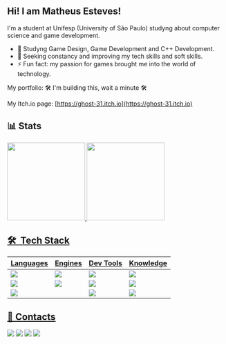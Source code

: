 ## Hi! I am Matheus Esteves!

I'm a student at Unifesp (University of São Paulo) studyng about computer science and game development.

- 📖 Studyng Game Design, Game Development and C++ Development.
- 🥇 Seeking constancy and improving my tech skills and soft skills.
- ⚡ Fun fact: my passion for games brought me into the world of technology.

My portfolio: 🛠     I'm building this, wait a minute       🛠

My Itch.io page: [https://ghost-31.itch.io](https://ghost-31.itch.io)

## 📊 Stats

<div style="display: inline_block">
  <a href="https://github.com/Esteves31">
  <img height="180em" src="https://github-readme-stats.vercel.app/api?username=Esteves31&show_icons=true&theme=dracula&include_all_commits=true&count_private=true"/>
  <img height="180em" src="https://github-readme-stats.vercel.app/api/top-langs/?username=Esteves31&layout=compact&langs_count=7&theme=dracula"/>
</div>

## 🛠 &nbsp;Tech Stack

 | Languages | Engines | Dev Tools | Knowledge |
 |-----------|----------|------------|-------|
 | <a href="https://skillicons.dev"><img src="https://skillicons.dev/icons?i=cpp" /></a> |  <a href="https://skillicons.dev"><img src="https://skillicons.dev/icons?i=unreal" /></a> | <a href="https://skillicons.dev"><img src="https://skillicons.dev/icons?i=qt" /></a> | <a href="https://skillicons.dev"><img src="https://skillicons.dev/icons?i=git" /></a> ||||
 | <a href="https://skillicons.dev"><img src="https://skillicons.dev/icons?i=cs" /></a> | <a href="https://skillicons.dev"><img src="https://skillicons.dev/icons?i=unity" /> </a>| <a href="https://skillicons.dev"><img src="https://skillicons.dev/icons?i=threejs" /></a> | <a href="https://skillicons.dev"><img src="https://skillicons.dev/icons?i=github" /></a> ||||  
 | <a href="https://skillicons.dev"><img src="https://skillicons.dev/icons?i=c" /></a> | | <a href="https://skillicons.dev"><img src="https://skillicons.dev/icons?i=visualstudio" /></a> | <a href="https://skillicons.dev"><img src="https://skillicons.dev/icons?i=linux" /></a> ||||

## 📩 Contacts
  
 <div> 
  <a href="https://instagram.com/matheus_esteves1" target="_blank"><img src="https://img.shields.io/badge/-Instagram-%23E4405F?style=for-the-badge&logo=instagram&logoColor=white" target="_blank"></a>
 	<a href="https://www.twitch.tv/theus315" target="_blank"><img src="https://img.shields.io/badge/Twitch-9146FF?style=for-the-badge&logo=twitch&logoColor=white" target="_blank"></a>
  <a href = "mailto:matheus.resteves@gmail.com"><img src="https://img.shields.io/badge/-Gmail-%23333?style=for-the-badge&logo=gmail&logoColor=white" target="_blank"></a>
  <a href="https://www.linkedin.com/in/matheus-esteves-247059252" target="_blank"><img src="https://img.shields.io/badge/-LinkedIn-%230077B5?style=for-the-badge&logo=linkedin&logoColor=white" target="_blank"></a> 
</div>
